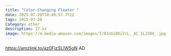 ```yaml
---
title: "Color-Changing Floater "
date: 2025-07-28T10:49:57.772Z
tags: 2025-07-28
Category: other
description: 17.xx
image: https://m.media-amazon.com/images/I/81nGiD0iIrL._AC_SL1500_.jpg
---
```

https://amzlink.to/az0FjzSLlW5gN
AD